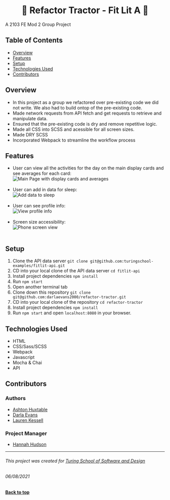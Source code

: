 <h1 align="center">🚜 Refactor Tractor - Fit Lit A 🚜</h1>
A 2103 FE Mod 2 Group Project

## Table of Contents
  - [Overview](#overview)
  - [Features](#features)
  - [Setup](#setup)
  - [Technologies Used](#technologies-used)
  - [Contributors](#contributors)


## Overview
- In this project as a group we refactored over pre-existing code we did not write. We also had to build ontop of the pre-existing code.
- Made network requests from API fetch and get requests to retrieve and manipulate data. 
- Ensured that the pre-existing code is dry and remove repetitive logic. 
- Made all CSS into SCSS and acessible for all screen sizes.
- Made DRY SCSS
- Incorporated Webpack to streamline the workflow process

## Features
* User can view all the activities for the day on the main display cards and see averages for each card:  
![Main Page with display cards and averages](https://media.giphy.com/media/MmOdll6ATlssLr38CP/giphy.gif)   
  <br>  
* User can add in data for sleep:  
![Add data to sleep](https://media.giphy.com/media/KvdNd3EQVlt0LJEDid/giphy.gif)   
  <br> 
* User can see profile info:  
![View profile info](https://media.giphy.com/media/DmZxS9w4rYduzB4u9x/giphy.gif)   
  <br> 
* Screen size accessibility:  
![Phone screen view](https://media.giphy.com/media/ZdbDRv5UJSpp3LcjUR/giphy.gif)   
  <br> 
## Setup 
1. Clone the API data server `git clone git@github.com:turingschool-examples/fitlit-api.git`
2. CD into your local clone of the API data server `cd fitlit-api`
3. Install project dependencies `npm install`
4. Run `npm start`
5. Open another terminal tab
6. Clone down this repository `git clone git@github.com:darlaevans2000/refactor-tractor.git`
7. CD into your local clone of the repository `cd refactor-tractor`
8. Install project dependencies `npm install`
9. Run `npm start` and open `localhost:8080` in your browser.  

## Technologies Used
- HTML
- CSS/Sass/SCSS
- Webpack
- Javascript
- Mocha & Chai
- API

## Contributors
### Authors
- [Ashton Huxtable](https://github.com/ahuxtable1327)
- [Darla Evans](https://github.com/darlaevans2000)
- [Lauren Kessell](https://github.com/LKessell)

### Project Manager 
- [Hannah Hudson](https://github.com/hannahhch)

**************************************************************************
###### This project was created for [Turing School of Software and Design](https://turing.io/)
###### 06/08/2021
**[Back to top](#table-of-contents)**
